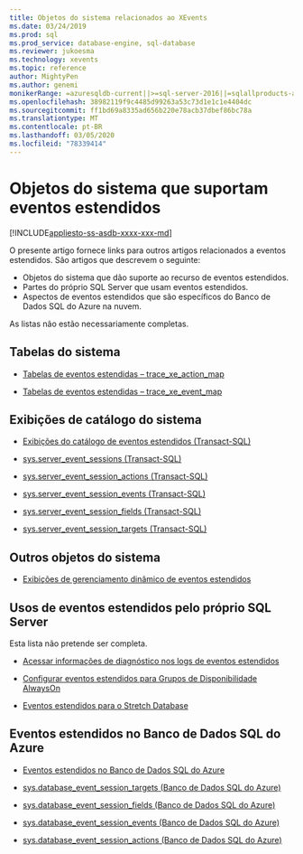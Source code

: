 ```yaml
---
title: Objetos do sistema relacionados ao XEvents
ms.date: 03/24/2019
ms.prod: sql
ms.prod_service: database-engine, sql-database
ms.reviewer: jukoesma
ms.technology: xevents
ms.topic: reference
author: MightyPen
ms.author: genemi
monikerRange: =azuresqldb-current||>=sql-server-2016||=sqlallproducts-allversions||>=sql-server-linux-2017||=azuresqldb-mi-current
ms.openlocfilehash: 38982119f9c4485d99263a53c73d1e1c1e4404dc
ms.sourcegitcommit: ff1bd69a8335ad656b220e78acb37dbef86bc78a
ms.translationtype: MT
ms.contentlocale: pt-BR
ms.lasthandoff: 03/05/2020
ms.locfileid: "78339414"
---
```

# <a name="system-objects-that-support-extended-events"></a>Objetos do sistema que suportam eventos estendidos

[!INCLUDE[appliesto-ss-asdb-xxxx-xxx-md](../../includes/appliesto-ss-asdb-xxxx-xxx-md.md)]

O presente artigo fornece links para outros artigos relacionados a eventos estendidos. São artigos que descrevem o seguinte:

- Objetos do sistema que dão suporte ao recurso de eventos estendidos.
- Partes do próprio SQL Server que usam eventos estendidos.
- Aspectos de eventos estendidos que são específicos do Banco de Dados SQL do Azure na nuvem.

As listas não estão necessariamente completas.

## <a name="system-tables"></a>Tabelas do sistema

- [Tabelas de eventos estendidas – trace_xe_action_map](../system-tables/extended-events-tables-trace-xe-action-map.md)

- [Tabelas de eventos estendidas – trace_xe_event_map](../system-tables/extended-events-tables-trace-xe-event-map.md)

## <a name="system-catalog-views"></a>Exibições de catálogo do sistema

- [Exibições do catálogo de eventos estendidos (Transact-SQL)](../system-catalog-views/extended-events-catalog-views-transact-sql.md)

- [sys.server_event_sessions (Transact-SQL)](../system-catalog-views/sys-server-event-sessions-transact-sql.md)

- [sys.server_event_session_actions (Transact-SQL)](../system-catalog-views/sys-server-event-session-actions-transact-sql.md)

- [sys.server_event_session_events (Transact-SQL)](../system-catalog-views/sys-server-event-session-events-transact-sql.md)

- [sys.server_event_session_fields (Transact-SQL)](../system-catalog-views/sys-server-event-session-fields-transact-sql.md)

- [sys.server_event_session_targets (Transact-SQL)](../system-catalog-views/sys-server-event-session-targets-transact-sql.md)

## <a name="other-system-objects"></a>Outros objetos do sistema

- [Exibições de gerenciamento dinâmico de eventos estendidos](../system-dynamic-management-views/extended-events-dynamic-management-views.md)

## <a name="uses-of-extended-events-by-sql-server-itself"></a>Usos de eventos estendidos pelo próprio SQL Server

Esta lista não pretende ser completa.

- [Acessar informações de diagnóstico nos logs de eventos estendidos](../native-client/features/accessing-diagnostic-information-in-the-extended-events-log.md)

- [Configurar eventos estendidos para Grupos de Disponibilidade AlwaysOn](../../database-engine/availability-groups/windows/always-on-extended-events.md)

- [Eventos estendidos para o Stretch Database](../../sql-server/stretch-database/extended-events-for-stretch-database.md)

## <a name="azure-sql-database-and-extended-events"></a>Eventos estendidos no Banco de Dados SQL do Azure

- [Eventos estendidos no Banco de Dados SQL do Azure](/azure/sql-database/sql-database-xevent-db-diff-from-svr)

- [sys.database_event_session_targets (Banco de Dados SQL do Azure)](../system-catalog-views/sys-database-event-session-targets-azure-sql-database.md)

- [sys.database_event_session_fields (Banco de Dados SQL do Azure)](../system-catalog-views/sys-database-event-session-fields-azure-sql-database.md)

- [sys.database_event_session_events (Banco de Dados SQL do Azure)](../system-catalog-views/sys-database-event-session-events-azure-sql-database.md)

- [sys.database_event_session_actions (Banco de Dados SQL do Azure)](../system-catalog-views/sys-database-event-session-actions-azure-sql-database.md)
